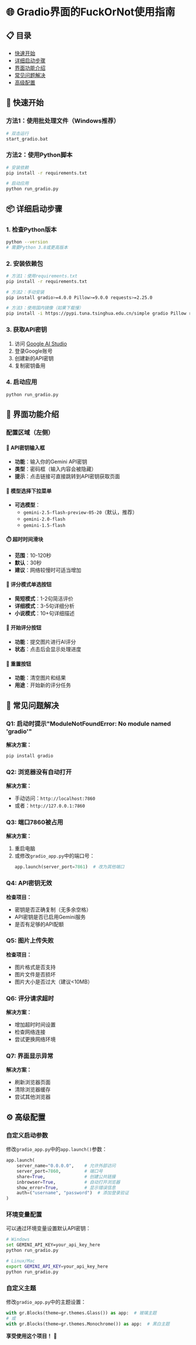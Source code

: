 # 🌐 Gradio界面的FuckOrNot使用指南

## 📋 目录
- [快速开始](#快速开始)
- [详细启动步骤](#详细启动步骤)
- [界面功能介绍](#界面功能介绍)
- [常见问题解决](#常见问题解决)
- [高级配置](#高级配置)

## 🚀 快速开始

### 方法1：使用批处理文件（Windows推荐）
```bash
# 双击运行
start_gradio.bat
```

### 方法2：使用Python脚本
```bash
# 安装依赖
pip install -r requirements.txt

# 启动应用
python run_gradio.py
```


## 📦 详细启动步骤

### 1. 检查Python版本
```bash
python --version
# 需要Python 3.8或更高版本
```

### 2. 安装依赖包
```bash
# 方法1：使用requirements.txt
pip install -r requirements.txt

# 方法2：手动安装
pip install gradio>=4.0.0 Pillow>=9.0.0 requests>=2.25.0

# 方法3：使用国内镜像（如果下载慢）
pip install -i https://pypi.tuna.tsinghua.edu.cn/simple gradio Pillow requests
```

### 3. 获取API密钥
1. 访问 [Google AI Studio](https://aistudio.google.com/app/apikey)
2. 登录Google账号
3. 创建新的API密钥
4. 复制密钥备用

### 4. 启动应用
```bash
python run_gradio.py
```

## 🎨 界面功能介绍

### 配置区域（左侧）

#### 🔑 API密钥输入框
- **功能**：输入你的Gemini API密钥
- **类型**：密码框（输入内容会被隐藏）
- **提示**：点击链接可直接跳转到API密钥获取页面

#### 🤖 模型选择下拉菜单
- **可选模型**：
  - `gemini-2.5-flash-preview-05-20`（默认，推荐）
  - `gemini-2.0-flash`
  - `gemini-1.5-flash`

#### ⏱️ 超时时间滑块
- **范围**：10-120秒
- **默认**：30秒
- **建议**：网络较慢时可适当增加

#### 🎯 评分模式单选按钮
- **简短模式**：1-2句简洁评价
- **详细模式**：3-5句详细分析
- **小说模式**：10+句详细描述

#### 🚀 开始评分按钮
- **功能**：提交图片进行AI评分
- **状态**：点击后会显示处理进度

#### 🔄 重置按钮
- **功能**：清空图片和结果
- **用途**：开始新的评分任务


## 🔧 常见问题解决

### Q1: 启动时提示"ModuleNotFoundError: No module named 'gradio'"
**解决方案：**
```bash
pip install gradio
```

### Q2: 浏览器没有自动打开
**解决方案：**
- 手动访问：`http://localhost:7860`
- 或者：`http://127.0.0.1:7860`

### Q3: 端口7860被占用
**解决方案：**
1. 重启电脑
2. 或修改`gradio_app.py`中的端口号：
   ```python
   app.launch(server_port=7861)  # 改为其他端口
   ```

### Q4: API密钥无效
**检查项目：**
- 密钥是否正确复制（无多余空格）
- API密钥是否已启用Gemini服务
- 是否有足够的API配额

### Q5: 图片上传失败
**检查项目：**
- 图片格式是否支持
- 图片文件是否损坏
- 图片大小是否过大（建议<10MB）

### Q6: 评分请求超时
**解决方案：**
- 增加超时时间设置
- 检查网络连接
- 尝试更换网络环境

### Q7: 界面显示异常
**解决方案：**
- 刷新浏览器页面
- 清除浏览器缓存
- 尝试其他浏览器

## ⚙️ 高级配置

### 自定义启动参数
修改`gradio_app.py`中的`app.launch()`参数：

```python
app.launch(
    server_name="0.0.0.0",    # 允许外部访问
    server_port=7860,         # 端口号
    share=True,               # 创建公共链接
    inbrowser=True,           # 自动打开浏览器
    show_error=True,          # 显示错误信息
    auth=("username", "password")  # 添加登录验证
)
```

### 环境变量配置
可以通过环境变量设置默认API密钥：

```bash
# Windows
set GEMINI_API_KEY=your_api_key_here
python run_gradio.py

# Linux/Mac
export GEMINI_API_KEY=your_api_key_here
python run_gradio.py
```

### 自定义主题
修改`gradio_app.py`中的主题设置：

```python
with gr.Blocks(theme=gr.themes.Glass()) as app:  # 玻璃主题
# 或
with gr.Blocks(theme=gr.themes.Monochrome()) as app:  # 黑白主题
```


**享受使用这个项目！** 🎉